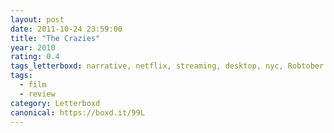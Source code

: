 ```yaml
---
layout: post 
date: 2011-10-24 23:59:00
title: "The Crazies"
year: 2010
rating: 0.4
tags_letterboxd: narrative, netflix, streaming, desktop, nyc, Robtober
tags:
  - film
  - review
category: Letterboxd
canonical: https://boxd.it/99L
---
```

